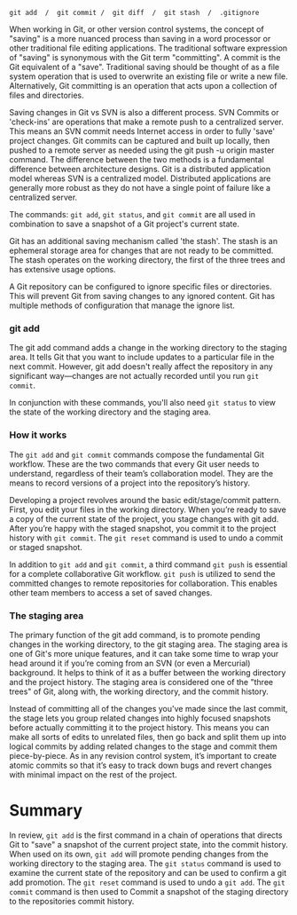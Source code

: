 ```
git add  /  git commit /  git diff  /  git stash  /  .gitignore
```

When working in Git, or other version control systems, the concept of "saving" is a more nuanced process than saving in a word processor or other traditional file editing applications. The traditional software expression of "saving" is synonymous with the Git term "committing". A commit is the Git equivalent of a "save". Traditional saving should be thought of as a file system operation that is used to overwrite an existing file or write a new file. Alternatively, Git committing is an operation that acts upon a collection of files and directories.

Saving changes in Git vs SVN is also a different process. SVN Commits or 'check-ins' are operations that make a remote push to a centralized server. This means an SVN commit needs Internet access in order to fully 'save' project changes. Git commits can be captured and built up locally, then pushed to a remote server as needed using the git push -u origin master command. The difference between the two methods is a fundamental difference between architecture designs. Git is a distributed application model whereas SVN is a centralized model. Distributed applications are generally more robust as they do not have a single point of failure like a centralized server.

The commands: ```git add```, ```git status```, and ```git commit``` are all used in combination to save a snapshot of a Git project's current state.

Git has an additional saving mechanism called 'the stash'. The stash is an ephemeral storage area for changes that are not ready to be committed. The stash operates on the working directory, the first of the three trees and has extensive usage options.

A Git repository can be configured to ignore specific files or directories. This will prevent Git from saving changes to any ignored content. Git has multiple methods of configuration that manage the ignore list.

### git add

The git add command adds a change in the working directory to the staging area. It tells Git that you want to include updates to a particular file in the next commit. However, git add doesn't really affect the repository in any significant way—changes are not actually recorded until you run ```git commit```.

In conjunction with these commands, you'll also need ```git status``` to view the state of the working directory and the staging area.


### How it works

The ```git add``` and ```git commit``` commands compose the fundamental Git workflow. These are the two commands that every Git user needs to understand, regardless of their team’s collaboration model. They are the means to record versions of a project into the repository’s history.

Developing a project revolves around the basic edit/stage/commit pattern. First, you edit your files in the working directory. When you’re ready to save a copy of the current state of the project, you stage changes with git add. After you’re happy with the staged snapshot, you commit it to the project history with ```git commit```. The ```git reset``` command is used to undo a commit or staged snapshot.

In addition to ```git add``` and ```git commit```, a third command ```git push``` is essential for a complete collaborative Git workflow. ```git push``` is utilized to send the committed changes to remote repositories for collaboration. This enables other team members to access a set of saved changes.

### The staging area

The primary function of the git add command, is to promote pending changes in the working directory, to the git staging area. The staging area is one of Git's more unique features, and it can take some time to wrap your head around it if you’re coming from an SVN (or even a Mercurial) background. It helps to think of it as a buffer between the working directory and the project history. The staging area is considered one of the "three trees" of Git, along with, the working directory, and the commit history.

Instead of committing all of the changes you've made since the last commit, the stage lets you group related changes into highly focused snapshots before actually committing it to the project history. This means you can make all sorts of edits to unrelated files, then go back and split them up into logical commits by adding related changes to the stage and commit them piece-by-piece. As in any revision control system, it’s important to create atomic commits so that it’s easy to track down bugs and revert changes with minimal impact on the rest of the project.


# Summary

In review, ```git add``` is the first command in a chain of operations that directs Git to "save" a snapshot of the current project state, into the commit history. When used on its own, ```git add``` will promote pending changes from the working directory to the staging area. The ```git status``` command is used to examine the current state of the repository and can be used to confirm a git add promotion. The ```git reset``` command is used to undo a ```git add```. The ```git commit``` command is then used to Commit a snapshot of the staging directory to the repositories commit history.

